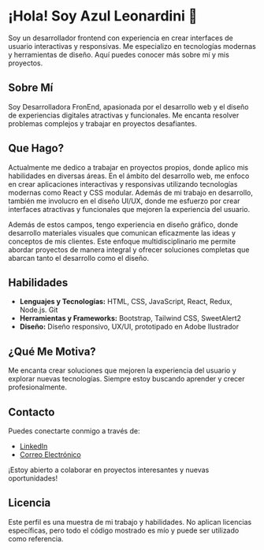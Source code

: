 # ¡Hola! Soy Azul Leonardini 👋

Soy un desarrollador frontend con experiencia en crear interfaces de usuario interactivas y responsivas. Me especializo en tecnologías modernas y herramientas de diseño. Aquí puedes conocer más sobre mí y mis proyectos.

## Sobre Mí

Soy Desarrolladora FronEnd, apasionada por el desarrollo web y el diseño de experiencias digitales atractivas y funcionales. Me encanta resolver problemas complejos y trabajar en proyectos desafiantes.

## Que Hago?

Actualmente me dedico a trabajar en proyectos propios, donde aplico mis habilidades en diversas áreas. En el ámbito del desarrollo web, me enfoco en crear aplicaciones interactivas y responsivas utilizando tecnologías modernas como React y CSS modular. Además de mi trabajo en desarrollo, también me involucro en el diseño UI/UX, donde me esfuerzo por crear interfaces atractivas y funcionales que mejoren la experiencia del usuario.

Además de estos campos, tengo experiencia en diseño gráfico, donde desarrollo materiales visuales que comunican eficazmente las ideas y conceptos de mis clientes. Este enfoque multidisciplinario me permite abordar proyectos de manera integral y ofrecer soluciones completas que abarcan tanto el desarrollo como el diseño.

## Habilidades

- **Lenguajes y Tecnologías:** HTML, CSS, JavaScript, React, Redux, Node.js. Git
- **Herramientas y Frameworks:** Bootstrap, Tailwind CSS, SweetAlert2
- **Diseño:** Diseño responsivo, UX/UI, prototipado en Adobe Ilustrador

## ¿Qué Me Motiva?

Me encanta crear soluciones que mejoren la experiencia del usuario y explorar nuevas tecnologías. Siempre estoy buscando aprender y crecer profesionalmente.

## Contacto

Puedes conectarte conmigo a través de:

- [LinkedIn](tu-linkedin)
- [Correo Electrónico](mailto:tu-email@example.com)

¡Estoy abierto a colaborar en proyectos interesantes y nuevas oportunidades!

## Licencia

Este perfil es una muestra de mi trabajo y habilidades. No aplican licencias específicas, pero todo el código mostrado es mío y puede ser utilizado como referencia.

